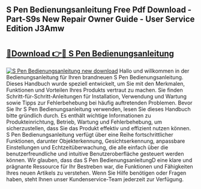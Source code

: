 ## S Pen Bedienungsanleitung Free Pdf Download - Part-S9s New Repair Owner Guide - User Service Edition J3Amw

# <h2><a href="http://df0omhv.blite.top/?on=S+Pen+Bedienungsanleitung">🔗Download 👉🔴 S Pen Bedienungsanleitung</a></h2>

[![S Pen Bedienungsanleitung new download](https://i.imgur.com/lujVjoI.png)](http://df0omhv.blite.top/?on=S+Pen+Bedienungsanleitung)
Hallo und willkommen in der Bedienungsanleitung für Ihren brandneuen S Pen Bedienungsanleitung. Dieses Handbuch wurde speziell entwickelt, um Sie mit den Merkmalen, Funktionen und Vorteilen Ihres Produkts vertraut zu machen. Sie finden Schritt-für-Schritt-Anleitungen für Installation, Verwendung und Wartung sowie Tipps zur Fehlerbehebung bei häufig auftretenden Problemen. Bevor Sie Ihr S Pen Bedienungsanleitung verwenden, lesen Sie dieses Handbuch bitte gründlich durch. Es enthält wichtige Informationen zu Produkteinrichtung, Betrieb, Wartung und Fehlerbehebung, um sicherzustellen, dass Sie das Produkt effektiv und effizient nutzen können. S Pen Bedienungsanleitung verfügt über eine Reihe fortschrittlicher Funktionen, darunter Objekterkennung, Gesichtserkennung, anpassbare Einstellungen und Echtzeitüberwachung, die alle einfach über die benutzerfreundliche und intuitive Benutzeroberfläche gesteuert werden können. Wir glauben, dass das S Pen BedienungsanleitungD eine klare und prägnante Ressource für Ihr Bestreben war, die Funktionen und Fähigkeiten Ihres neuen Artikels zu verstehen. Wenn Sie Hilfe benötigen oder Fragen haben, steht Ihnen unser Kundenservice-Team jederzeit zur Verfügung.
